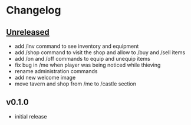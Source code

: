 # Changelog

## [Unreleased]

- add /inv command to see inventory and equipment
- add /shop command to visit the shop and allow to /buy and /sell items
- add /on and /off commands to equip and unequip items
- fix bug in /me when player was being noticed while thieving
- rename administration commands
- add new welcome image
- move tavern and shop from /me to /castle section

## v0.1.0

- initial release


[Unreleased]: https://github.com/adbenitez/simplebot_deltaland/compare/v0.1.0...HEAD
